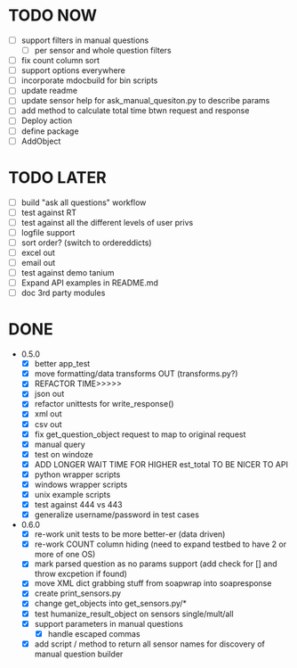 # TODO NOW
 * [ ] support filters in manual questions
   * [ ] per sensor and whole question filters 
 * [ ] fix count column sort
 * [ ] support options everywhere
 * [ ] incorporate mdocbuild for bin scripts
 * [ ] update readme
 * [ ] update sensor help for ask_manual_quesiton.py to describe params
 * [ ] add method to calculate total time btwn request and response
 * [ ] Deploy action
 * [ ] define package
 * [ ] AddObject

# TODO LATER
 * [ ] build "ask all questions" workflow
 * [ ] test against RT
 * [ ] test against all the different levels of user privs
 * [ ] logfile support
 * [ ] sort order? (switch to ordereddicts)
 * [ ] excel out
 * [ ] email out
 * [ ] test against demo tanium
 * [ ] Expand API examples in README.md
 * [ ] doc 3rd party modules

# DONE
 * 0.5.0
   * [X] better app_test
   * [X] move formatting/data transforms OUT (transforms.py?)
   * [X] REFACTOR TIME>>>>>
   * [X] json out
   * [X] refactor unittests for write_response()
   * [X] xml out
   * [X] csv out
   * [X] fix get_question_object request to map to original request
   * [X] manual query
   * [X] test on windoze
   * [X] ADD LONGER WAIT TIME FOR HIGHER est_total TO BE NICER TO API
   * [X] python wrapper scripts
   * [X] windows wrapper scripts
   * [X] unix example scripts
   * [X] test against 444 vs 443
   * [X] generalize username/password in test cases
 * 0.6.0
   * [X] re-work unit tests to be more better-er (data driven)
   * [X] re-work COUNT column hiding (need to expand testbed to have 2 or more of one OS)
   * [X] mark parsed question as no params support (add check for [] and throw excpetion if found)
   * [X] move XML dict grabbing stuff from soapwrap into soapresponse
   * [X] create print_sensors.py
   * [X] change get_objects into get_sensors.py/*
   * [X] test humanize_result_object on sensors single/mult/all
   * [X] support parameters in manual questions
     * [X] handle escaped commas
   * [X] add script / method to return all sensor names for discovery of manual question builder
